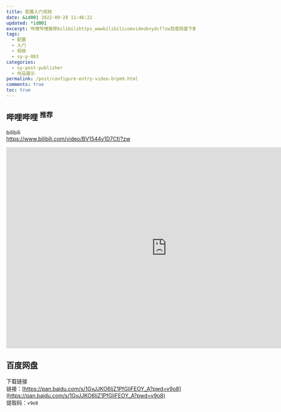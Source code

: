 ```yaml
---
title: 配置入门视频
date: &id001 2022-09-28 11:46:22
updated: *id001
excerpt: 哔哩哔哩推荐bilibilihttps_wwwbilibilicomvideobvydcf?zw百度网盘下载链接链接_https_panbaiducomsgvjjkoijzpfgiifeoy_a?pwd=vo提取码_vo​‍
tags:
  - 配置
  - 入门
  - 视频
  - sy-p-003
categories:
  - sy-post-publisher
  - 作品展示
permalink: /post/configure-entry-video-brpm9.html
comments: true
toc: true
---
```

## 哔哩哔哩 <sup>推荐</sup>

bilibili  
https://www.bilibili.com/video/BV1544y1D7Cf/?zw

<iframe src="https://player.bilibili.com/player.html?aid=988042886&amp;bvid=BV1544y1D7Cf&amp;cid=904134673&amp;page=1" data-src="//player.bilibili.com/player.html?aid=988042886&amp;bvid=BV1544y1D7Cf&amp;cid=904134673&amp;page=1" scrolling="no" border="0" frameborder="no" framespacing="0" allowfullscreen="true" style="width: 854px; height: 535px;"></iframe>

## 百度网盘

下载链接  
链接：[https://pan.baidu.com/s/1GvJJKO6IjZ1PfGIiFEOY_A?pwd=v9o8](https://pan.baidu.com/s/1GvJJKO6IjZ1PfGIiFEOY_A?pwd=v9o8)  
提取码：`v9o8`​

  

‍